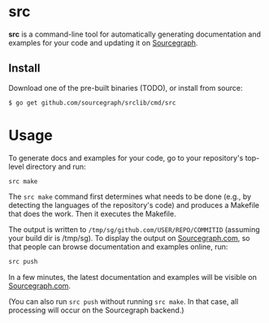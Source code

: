 # src

**src** is a command-line tool for automatically generating documentation
and examples for your code and updating it on
[Sourcegraph](https://sourcegraph.com).


## Install

Download one of the pre-built binaries (TODO), or install from source:

```bash
$ go get github.com/sourcegraph/srclib/cmd/src
```


# Usage

To generate docs and examples for your code, go to your repository's top-level
directory and run:

```bash
src make
```

The `src make` command first determines what needs to be done (e.g., by
detecting the languages of the repository's code) and produces a Makefile that
does the work. Then it executes the Makefile.

The output is written to `/tmp/sg/github.com/USER/REPO/COMMITID` (assuming your
build dir is /tmp/sg). To display the output on
[Sourcegraph.com](https://sourcegraph.com), so that people can browse
documentation and examples online, run:

```bash
src push
```

In a few minutes, the latest documentation and examples will be visible on
[Sourcegraph.com](https://sourcegraph.com).

(You can also run `src push` without running `src make`. In that case,
all processing will occur on the Sourcegraph backend.)
